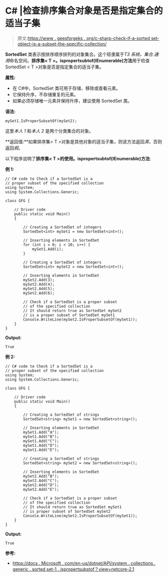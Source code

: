 # C# |检查排序集合对象是否是指定集合的适当子集

> 原文:[https://www . geesforgeks . org/c-sharp-check-if-a-sorted set-object-is-a-subset-the-specific-collection/](https://www.geeksforgeeks.org/c-sharp-check-if-a-sortedset-object-is-a-proper-subset-of-the-specified-collection/)

**SortedSet** 类表示按排序顺序排列的对象集合。这个班隶属于*T3 系统。集合.通用*命名空间。**排序集< T >。ispropertsubtof(IEnumerable<T>)方法**用于检查 SortedSet < T >对象是否是指定集合的适当子集。

**属性:**

*   在 C#中，SortedSet 类可用于存储、移除或查看元素。
*   它保持升序，不存储重复的元素。
*   如果必须存储唯一元素并保持升序，建议使用 SortedSet 类。

**语法:**

```
mySet1.IsProperSubsetOf(mySet2);

```

这里*本人 1* 和*本人 2* 是两个分类集合的对象。

**返回值:**如果排序集< T >对象是其他对象的适当子集，则该方法返回*真*，否则返回*假*。

以下程序说明了**排序集< T >的使用。ispropertsubtof(IEnumerable<T>)方法**:

**例 1:**

```
// C# code to Check if a SortedSet is a
// proper subset of the specified collection
using System;
using System.Collections.Generic;

class GFG {

    // Driver code
    public static void Main()
    {

        // Creating a SortedSet of integers
        SortedSet<int> mySet1 = new SortedSet<int>();

        // Inserting elements in SortedSet
        for (int i = 0; i < 10; i++) {
            mySet1.Add(i);
        }

        // Creating a SortedSet of integers
        SortedSet<int> mySet2 = new SortedSet<int>();

        // Inserting elements in SortedSet
        mySet2.Add(3);
        mySet2.Add(4);
        mySet2.Add(5);
        mySet2.Add(6);

        // Check if a SortedSet is a proper subset
        // of the specified collection
        // It should return true as SortedSet mySet2
        // is a proper subset of SortedSet mySet1
        Console.WriteLine(mySet2.IsProperSubsetOf(mySet1));
    }
}
```

**Output:**

```
True

```

**例 2:**

```
// C# code to Check if a SortedSet is a
// proper subset of the specified collection
using System;
using System.Collections.Generic;

class GFG {

    // Driver code
    public static void Main()
    {

        // Creating a SortedSet of strings
        SortedSet<string> mySet1 = new SortedSet<string>();

        // Inserting elements in SortedSet
        mySet1.Add("A");
        mySet1.Add("B");
        mySet1.Add("C");
        mySet1.Add("D");
        mySet1.Add("E");

        // Creating a SortedSet of strings
        SortedSet<string> mySet2 = new SortedSet<string>();

        // Inserting elements in SortedSet
        mySet2.Add("B");
        mySet2.Add("C");
        mySet2.Add("D");
        mySet2.Add("E");

        // Check if a SortedSet is a proper subset
        // of the specified collection
        // It should return true as SortedSet mySet1
        // is proper subset of SortedSet mySet2
        Console.WriteLine(mySet2.IsProperSubsetOf(mySet1));
    }
}
```

**Output:**

```
True

```

**参考:**

*   [https://docs . Microsoft . com/en-us/dotnet/API/system . collections . generic . sorted set-1 . ispropertsubstof？view=netcore-2.1](https://docs.microsoft.com/en-us/dotnet/api/system.collections.generic.sortedset-1.ispropersubsetof?view=netcore-2.1)